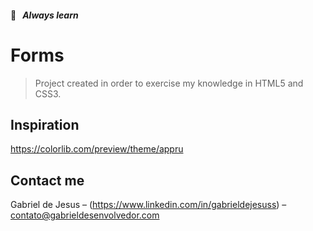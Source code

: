 #### 📒   _Always learn_

# Forms
> Project created in order to exercise my knowledge in HTML5 and CSS3.


## Inspiration

https://colorlib.com/preview/theme/appru

## Contact me

Gabriel de Jesus – (https://www.linkedin.com/in/gabrieldejesuss) – contato@gabrieldesenvolvedor.com
